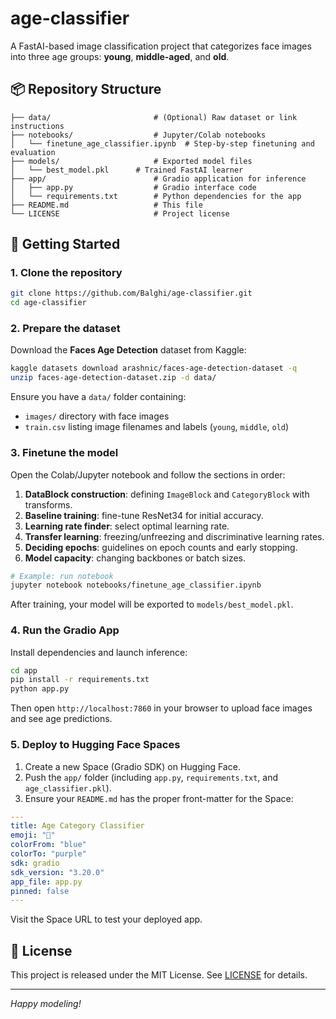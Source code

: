 # age-classifier

A FastAI-based image classification project that categorizes face images into three age groups: **young**, **middle-aged**, and **old**.

## 📦 Repository Structure

```
├── data/                       # (Optional) Raw dataset or link instructions
├── notebooks/                  # Jupyter/Colab notebooks
│   └── finetune_age_classifier.ipynb  # Step-by-step finetuning and evaluation
├── models/                     # Exported model files
│   └── best_model.pkl      # Trained FastAI learner
├── app/                        # Gradio application for inference
│   ├── app.py                  # Gradio interface code
│   └── requirements.txt        # Python dependencies for the app
├── README.md                   # This file
└── LICENSE                     # Project license
```

## 🚀 Getting Started

### 1. Clone the repository

```bash
git clone https://github.com/Balghi/age-classifier.git
cd age-classifier
```

### 2. Prepare the dataset

Download the **Faces Age Detection** dataset from Kaggle:

```bash
kaggle datasets download arashnic/faces-age-detection-dataset -q
unzip faces-age-detection-dataset.zip -d data/
```

Ensure you have a `data/` folder containing:

* `images/` directory with face images
* `train.csv` listing image filenames and labels (`young`, `middle`, `old`)

### 3. Finetune the model

Open the Colab/Jupyter notebook and follow the sections in order:

1. **DataBlock construction**: defining `ImageBlock` and `CategoryBlock` with transforms.
2. **Baseline training**: fine-tune ResNet34 for initial accuracy.
3. **Learning rate finder**: select optimal learning rate.
4. **Transfer learning**: freezing/unfreezing and discriminative learning rates.
5. **Deciding epochs**: guidelines on epoch counts and early stopping.
6. **Model capacity**: changing backbones or batch sizes.

```bash
# Example: run notebook
jupyter notebook notebooks/finetune_age_classifier.ipynb
```

After training, your model will be exported to `models/best_model.pkl`.

### 4. Run the Gradio App

Install dependencies and launch inference:

```bash
cd app
pip install -r requirements.txt
python app.py
```

Then open `http://localhost:7860` in your browser to upload face images and see age predictions.

### 5. Deploy to Hugging Face Spaces

1. Create a new Space (Gradio SDK) on Hugging Face.
2. Push the `app/` folder (including `app.py`, `requirements.txt`, and `age_classifier.pkl`).
3. Ensure your `README.md` has the proper front-matter for the Space:

```yaml
---
title: Age Category Classifier
emoji: "🧓"
colorFrom: "blue"
colorTo: "purple"
sdk: gradio
sdk_version: "3.20.0"
app_file: app.py
pinned: false
---
```

Visit the Space URL to test your deployed app.

## 📝 License

This project is released under the MIT License. See [LICENSE](LICENSE) for details.

---

*Happy modeling!*
